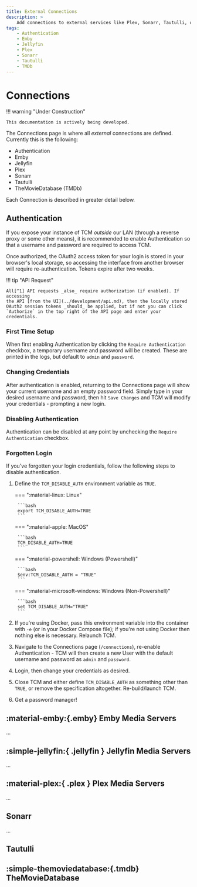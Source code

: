 ```yaml
---
title: External Connections
description: >
    Add connections to external services like Plex, Sonarr, Tautulli, or TMDb.
tags:
    - Authentication
    - Emby
    - Jellyfin
    - Plex
    - Sonarr
    - Tautulli
    - TMDb
---
```


# Connections

!!! warning "Under Construction"

    This documentation is actively being developed.

The Connections page is where all _external_ connections are defined. Currently
this is the following:

- Authentication
- Emby
- Jellyfin
- Plex
- Sonarr
- Tautulli
- TheMovieDatabase (TMDb)

Each Connection is described in greater detail below.

## Authentication

If you expose your instance of TCM _outside_ our LAN (through a reverse proxy
or some other means), it is recommended to enable Authentication so that a
username and password are required to access TCM.

Once authorized, the OAuth2 access token for your login is stored in your
browser's local storage, so accessing the interface from another browser will
require re-authentication. Tokens expire after two weeks.

!!! tip "API Request"

    All[^1] API requests _also_ require authorization (if enabled). If accessing
    the API [from the UI](../development/api.md), then the locally stored
    OAuth2 session tokens _should_ be applied, but if not you can click
    `Authorize` in the top right of the API page and enter your credentials.

### First Time Setup

When first enabling Authentication by clicking the `Require Authentication`
checkbox, a temporary username and password will be created. These are
printed in the logs, but default to `admin` and `password`.

### Changing Credentials

After authentication is enabled, returning to the Connections page will show
your current username and an empty password field. Simply type in your desired
username and password, then hit `Save Changes` and TCM will modify your
credentials - prompting a new login.

### Disabling Authentication

Authentication can be disabled at any point by unchecking the `Require
Authentication` checkbox.

### Forgotten Login

If you've forgotten your login credentials, follow the following steps to
disable authentication.

1. Define the `TCM_DISABLE_AUTH` environment variable as `TRUE`.

    === ":material-linux: Linux"

        ```bash
        export TCM_DISABLE_AUTH=TRUE
        ```

    === ":material-apple: MacOS"

        ```bash
        TCM_DISABLE_AUTH=TRUE
        ```

    === ":material-powershell: Windows (Powershell)"

        ```bash
        $env:TCM_DISABLE_AUTH = "TRUE"
        ```

    === ":material-microsoft-windows: Windows (Non-Powershell)"

        ```bash
        set TCM_DISABLE_AUTH="TRUE"
        ```

2. If you're using Docker, pass this environment variable into the container
with `-e` (or in your Docker Compose file); if you're not using Docker then
nothing else is necessary. Relaunch TCM.

3. Navigate to the Connections page (`/connections`), re-enable
Authentication - TCM will then create a new User with the default
username and password as `admin` and `password`.

4. Login, then change your credentials as desired.

5. Close TCM and either define `TCM_DISABLE_AUTH` as something other than
`TRUE`, or remove the specification altogether. Re-build/launch TCM.

6. Get a password manager!

[^1]: All API endpoint require authorization _except_ the Tautulli and Sonarr
integrations, as these services are not capable of authenticating themselves.

## :material-emby:{.emby} Emby Media Servers

...

## :simple-jellyfin:{ .jellyfin } Jellyfin Media Servers

...

## :material-plex:{ .plex } Plex Media Servers

...

## Sonarr

...

## Tautulli

## :simple-themoviedatabase:{.tmdb} TheMovieDatabase